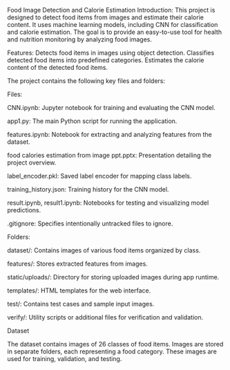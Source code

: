 Food Image Detection and Calorie Estimation
Introduction:
This project is designed to detect food items from images and estimate their calorie content. It uses machine learning models,
including  CNN for classification and calorie estimation. The goal is to provide an easy-to-use tool for health and nutrition monitoring by analyzing food images.

Features:
Detects food items in images using object detection.
Classifies detected food items into predefined categories.
Estimates the calorie content of the detected food items.

The project contains the following key files and folders:

Files:

CNN.ipynb: Jupyter notebook for training and evaluating the CNN model.

app1.py: The main Python script for running the application.

features.ipynb: Notebook for extracting and analyzing features from the dataset.

food calories estimation from image ppt.pptx: Presentation detailing the project overview.

label_encoder.pkl: Saved label encoder for mapping class labels.

training_history.json: Training history for the CNN model.

result.ipynb, result1.ipynb: Notebooks for testing and visualizing model predictions.

.gitignore: Specifies intentionally untracked files to ignore.

Folders:

dataset/: Contains images of various food items organized by class.

features/: Stores extracted features from images.

static/uploads/: Directory for storing uploaded images during app runtime.

templates/: HTML templates for the web interface.

test/: Contains test cases and sample input images.

verify/: Utility scripts or additional files for verification and validation.

Dataset

The dataset contains images of 26 classes of food items. Images are stored in separate folders, each representing a food category. 
These images are used for training, validation, and testing.
